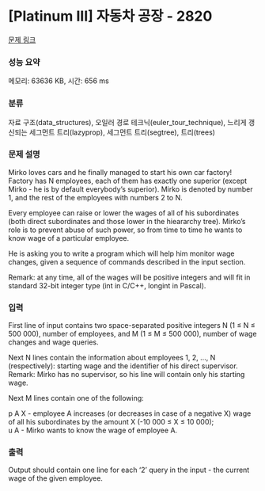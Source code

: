 # [Platinum III] 자동차 공장 - 2820 

[문제 링크](https://www.acmicpc.net/problem/2820) 

### 성능 요약

메모리: 63636 KB, 시간: 656 ms

### 분류

자료 구조(data_structures), 오일러 경로 테크닉(euler_tour_technique), 느리게 갱신되는 세그먼트 트리(lazyprop), 세그먼트 트리(segtree), 트리(trees)

### 문제 설명

<p>Mirko loves cars and he finally managed to start his own car factory! Factory has N employees, each of them has exactly one superior (except Mirko - he is by default everybody’s superior). Mirko is denoted by number 1, and the rest of the employees with numbers 2 to N. </p>

<p>Every employee can raise or lower the wages of all of his subordinates (both direct subordinates and those lower in the hieararchy tree). Mirko’s role is to prevent abuse of such power, so from time to time he wants to know wage of a particular employee. </p>

<p>He is asking you to write a program which will help him monitor wage changes, given a sequence of commands described in the input section. </p>

<p>Remark: at any time, all of the wages will be positive integers and will fit in standard 32-bit integer type (int in C/C++, longint in Pascal).</p>

### 입력 

 <p>First line of input contains two space-separated positive integers N (1 ≤ N ≤ 500 000), number of employees, and M (1 ≤ M ≤ 500 000), number of wage changes and wage queries. </p>

<p>Next N lines contain the information about employees 1, 2, ..., N (respectively): starting wage and the identifier of his direct supervisor. Remark: Mirko has no supervisor, so his line will contain only his starting wage. </p>

<p>Next M lines contain one of the following: </p>

<p>p A X - employee A increases (or decreases in case of a negative X) wage of all his subordinates by the amount X (-10 000 ≤ X ≤ 10 000); <br>
u A - Mirko wants to know the wage of employee A. </p>

### 출력 

 <p>Output should contain one line for each ‘2’ query in the input - the current wage of the given employee. </p>

<p> </p>

